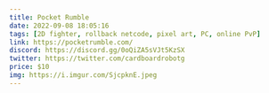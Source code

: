 ```yaml
---
title: Pocket Rumble
date: 2022-09-08 18:05:16
tags: [2D fighter, rollback netcode, pixel art, PC, online PvP]
link: https://pocketrumble.com/
discord: https://discord.gg/0oQiZA5sVJt5KzSX
twitter: https://twitter.com/cardboardrobotg
price: $10
img: https://i.imgur.com/SjcpknE.jpeg
---
```

